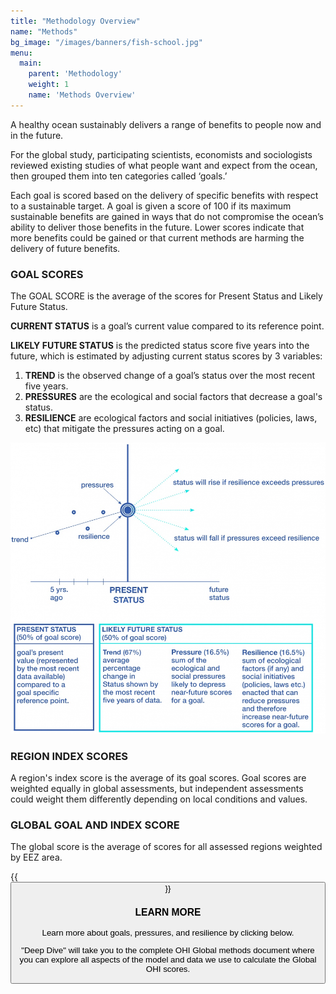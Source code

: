 ```yaml
---
title: "Methodology Overview"
name: "Methods"
bg_image: "/images/banners/fish-school.jpg"
menu:
  main:
    parent: 'Methodology'
    weight: 1
    name: 'Methods Overview'
---
```


A healthy ocean sustainably delivers a range of benefits to people now and in the future.

For the global study, participating scientists, economists and sociologists reviewed existing studies of what people want and expect from the ocean, then grouped them into ten categories called ‘goals.’  

Each goal is scored based on the delivery of specific benefits with respect to a sustainable target. A goal is given a score of 100 if its maximum sustainable benefits are gained in ways that do not compromise the ocean’s ability to deliver those benefits in the future.  Lower scores indicate that more benefits could be gained or that current methods are harming the delivery of future benefits.


### GOAL SCORES

The GOAL SCORE is the average of the scores for Present Status and Likely Future Status. 

**CURRENT STATUS** is a goal’s current value compared to its reference point. 

**LIKELY FUTURE STATUS** is the predicted status score five years into the future, which is estimated by adjusting current status scores by 3 variables: 

1. **TREND** is the observed change of a goal’s status over the most recent five years. 
2. **PRESSURES** are the ecological and social factors that decrease a goal's status. 
3. **RESILIENCE** are ecological factors and social initiatives (policies, laws, etc) that mitigate the pressures acting on a goal.  

![Infographic](/content/images/infographs/methodology-chart.png)

### REGION INDEX SCORES
A region's index score is the average of its goal scores. Goal scores are weighted equally in global assessments, but independent assessments could weight them differently depending on local conditions and values.   

### GLOBAL GOAL AND INDEX SCORE
The global score is the average of scores for all assessed regions weighted by EEZ area.  

{{<button text="Download the paper" link="/data/downloads/HalpernNature2012.pdf" icon="/images/misc/download-icon.svg" >}}

### LEARN MORE
Learn more about goals, pressures, and resilience by clicking below.

"Deep Dive" will take you to the complete OHI Global methods document where you can explore all aspects of the model and data we use to calculate the Global OHI scores.

